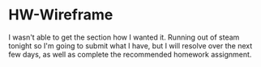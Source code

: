 # HW-Wireframe

I wasn't able to get the section how I wanted it. Running out of steam tonight so I'm going to submit what I have, but I will resolve over the next few days, as well as complete the recommended homework assignment.